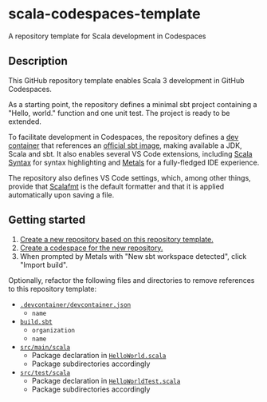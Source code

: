 # scala-codespaces-template

A repository template for Scala development in Codespaces

## Description

This GitHub repository template enables Scala 3 development in GitHub Codespaces.

As a starting point, the repository defines a minimal sbt project containing a "Hello, world." function and one unit test.
The project is ready to be extended.

To facilitate development in Codespaces, the repository defines a [dev container](https://containers.dev/) that references an [official sbt image](https://hub.docker.com/r/sbtscala/scala-sbt), making available a JDK, Scala and sbt.
It also enables several VS Code extensions, including [Scala Syntax](https://marketplace.visualstudio.com/items?itemName=scala-lang.scala) for syntax highlighting and [Metals](https://marketplace.visualstudio.com/items?itemName=scalameta.metals) for a fully-fledged IDE experience.

The repository also defines VS Code settings, which, among other things, provide that [Scalafmt](https://scalameta.org/scalafmt/) is the default formatter and that it is applied automatically upon saving a file.

## Getting started

1. [Create a new repository based on this repository template.](https://docs.github.com/en/repositories/creating-and-managing-repositories/creating-a-repository-from-a-template)
2. [Create a codespace for the new repository.](https://docs.github.com/en/codespaces/developing-in-codespaces/creating-a-codespace-for-a-repository)
3. When prompted by Metals with "New sbt workspace detected", click "Import build".

Optionally, refactor the following files and directories to remove references to this repository template:
   - [`.devcontainer/devcontainer.json`](.devcontainer/devcontainer.json)
     - `name`
   - [`build.sbt`](build.sbt)
     - `organization`
     - `name`
   - [`src/main/scala`](src/main/scala)
     - Package declaration in [`HelloWorld.scala`](src/main/scala/com/typeduke/helloworld/HelloWorld.scala)
     - Package subdirectories accordingly
   - [`src/test/scala`](src/test/scala)
     - Package declaration in [`HelloWorldTest.scala`](src/test/scala/com/typeduke/helloworld/HelloWorldTest.scala)
     - Package subdirectories accordingly
